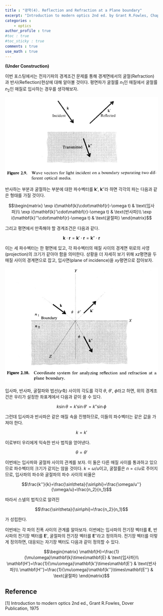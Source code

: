 ```yaml
---
title : "광학(4). Reflection and Refraction at a Plane boundary"
excerpt: "Introduction to modern optics 2nd ed. by Grant R.Fowles, Chap.2"
categories :
    - optics
author_profile : true
#toc : true
#toc_sticky : true
comments : true
use_math : true
---
```


**(Under Construction)**

이번 포스팅에서는 전자기파의 경계조건 문제를 통해 경계면에서의 굴절(Refraction)과 반사(Reflection)현상에 대해 알아볼 것이다. 평면파가 굴절률 $n_1$인 매질에서 굴절률 $n_2$인 매질로 입사하는 경우를 생각해보자. 

![ex_screenshot](/assets/images/OPTICS/fig-2.9.jpg)

반사하는 부분과 굴절하는 부분에 대한 파수벡터를 $\mathbf{k}'$, $\mathbf{k}''$라 하면 각각의 파는 다음과 같은 형태를 가질 것이다.

$$\begin{matrix}
\exp i(\mathbf{k}\cdot\mathbf{r}-\omega t) & \text{입사파}\\
\exp i(\mathbf{k}'\cdot\mathbf{r}-\omega t) & \text{반사파}\\
\exp i(\mathbf{k}''\cdot\mathbf{r}-\omega t) & \text{굴절파} \end{matrix}$$

그리고 평면에서 만족해야 할 경계조건은 다음과 같다.

$$\mathbf{k}\cdot\mathbf{r} = \mathbf{k}'\cdot\mathbf{r} = \mathbf{k}''\cdot\mathbf{r}$$

이는 세 파수벡터는 한 평면에 있고, 각 파수벡터의 매질 사이의 경계면 위로의 사영(projection)의 크기가 같아야 함을 의미한다. 상황을 더 자세히 보기 위해 $xz$평면을 두 매질 사이의 경계면으로 잡고, 입사면(plane of incidence)을 $xy$평면으로 잡아보자.

![ex_screenshot](/assets/images/OPTICS/fig-2.10.jpg)

입사파, 반사파, 굴절파와 법선($y$축) 사이의 각도를 각각 $\theta$, $\theta'$, $\phi$라고 하면, 위의 경계조건은 우리가 설정한 좌표계에서 다음과 같이 쓸 수 있다.

$$k \sin\theta = k'\sin \theta' = k''\sin\phi$$

그런데 입사파과 반사파은 같은 매질 속을 진행하므로, 이들의 파수벡터는 같은 값을 가져야 한다.

$$k=k'$$

이로부터 우리에게 익숙한 반사 법칙을 얻어낸다.

$$\theta=\theta'$$

이번에는 입사파와 굴절파 사이의 관계를 보자. 이 둘은 다른 매질 사이를 통과하고 있으므로 파수벡터의 크기가 같지는 않을 것이다. $k=\omega/u$이고, 굴절률은 $n=c/u$로 주어지므로, 입사파의 파수와 굴절파의 파수 사이의 비율은

$$\frac{k''}{k}=\frac{\sin\theta}{\sin\phi}=\frac{\omega/u''}{\omega/u}=\frac{n_2}{n_1}$$

따라서 스넬의 법칙으로 알려진

$$\frac{\sin\theta}{\sin\phi}=\frac{n_2}{n_1}$$

가 성립한다.

이번에는 각 파의 진폭 사이의 관계를 알아보자. 이번에는 입사파의 전기장 벡터를 $\mathbf{E}$, 반사파의 전기장 벡터를 $\mathbf{E}'$, 굴절파의 전기장 벡터를 $\mathbf{E}''$라고 정의하자. 전기장 벡터를 이렇게 정의하면, 대응되는 자기장 벡터도 다음과 같이 정의할 수 있다.

$$\begin{matrix}
\mathbf{H}=\frac{1}{\mu\omega}\mathbf{k}\times\mathbf{E} & \text{입사파}\\
\mathbf{H'}=\frac{1}{\mu\omega}\mathbf{k'}\times\mathbf{E'} & \text{반사파}\\
\mathbf{H''}=\frac{1}{\mu\omega}\mathbf{k''}\times\mathbf{E''} & \text{굴절파} \end{matrix}$$













## Reference

[1] Introduction to modern optics 2nd ed., Grant R.Fowles, Dover Publication, 1975
